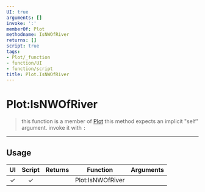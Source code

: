 ```yaml
---
UI: true
arguments: []
invoke: ':'
memberOf: Plot
methodname: IsNWOfRiver
returns: []
script: true
tags:
- Plot/_function
- function/UI
- function/script
title: Plot.IsNWOfRiver
---
```

# Plot:IsNWOfRiver
> this function is a member of [Plot](civ-6/lua/Plot.md)
> this method expects an implicit "self" argument. invoke it with `:`
-----
## Usage
|  UI | Script | Returns | Function | Arguments |
|:---:|:------:|-------:|:--------:|:---------|
|✓|✓||Plot:IsNWOfRiver||
